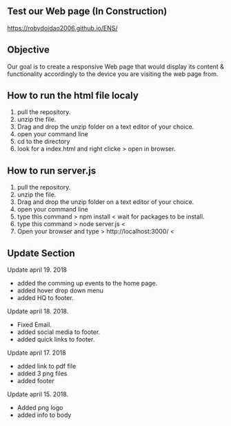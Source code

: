 ## Test our Web page (In Construction)
 https://robydoidao2006.github.io/ENS/
 
## Objective
Our goal is to create a responsive Web page that would display its content &
functionality accordingly to the device you are visiting the web page from.
 
## How to run the html file localy
 
 1) pull the repository. 
 2) unzip the file.
 3) Drag and drop the unzip folder on a text editor of your choice.
 4) open your command line
 5) cd to the directory
 6) look for a index.html and right clicke > open in browser.
 
## How to run server.js

 1) pull the repository. 
 2) unzip the file.
 3) Drag and drop the unzip folder on a text editor of your choice.
 4) open your command line
 5) type this command > npm install < wait for packages to be install.
 6) type this command > node server.js <
 7) Open your browser and type > http://localhost:3000/ <


## Update Section

Update april 19. 2018
- added the comming up events to the home page.
- added hover drop down menu
- added HQ to footer.

Update april 18. 2018.
- Fixed Email.
- added social media to footer.
- added quick links to footer.

Update april 17. 2018
- added link to pdf file
- added 3 png files
- added footer

Update april 15. 2018.
- Added png logo
- added info to body


##




